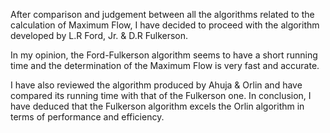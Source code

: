 After comparison and judgement between all the algorithms related to the calculation of Maximum Flow, I have decided to
proceed with the algorithm developed by L.R Ford, Jr. & D.R Fulkerson.

In my opinion, the Ford-Fulkerson algorithm seems to have a short running time and the determination of the Maximum Flow is very fast 
and accurate.

I have also reviewed the algorithm produced by Ahuja & Orlin and have compared its running time with that of the Fulkerson one.
In conclusion, I have deduced that the Fulkerson algorithm excels the Orlin algorithm in terms of performance and efficiency.
